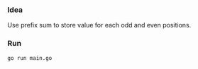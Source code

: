 ### Idea

Use prefix sum to store value for each odd and even positions.

### Run

```bash
go run main.go
```
